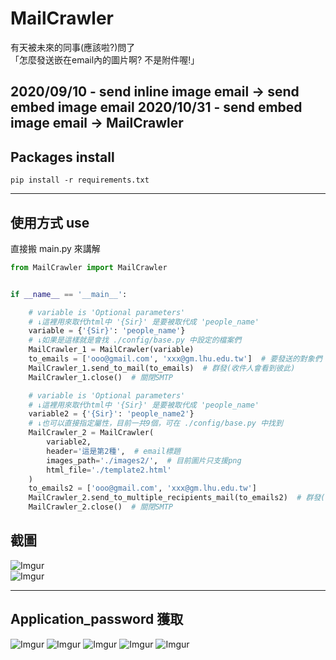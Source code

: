 # MailCrawler
有天被未來的同事(應該啦?)問了    
「怎麼發送嵌在email內的圖片啊? 不是附件喔!」    

2020/09/10 - send inline image email -> send embed image email
2020/10/31 - send embed image email -> MailCrawler
-----

## Packages install

```allowEmpty
pip install -r requirements.txt
```

-----

## 使用方式 use
直接搬 main.py 來講解
```python
from MailCrawler import MailCrawler


if __name__ == '__main__':

    # variable is 'Optional parameters'
    # ↓這裡用來取代html中 '{Sir}' 是要被取代成 'people_name'
    variable = {'{Sir}': 'people_name'}
    # ↓如果是這樣就是會找 ./config/base.py 中設定的檔案們
    MailCrawler_1 = MailCrawler(variable)
    to_emails = ['ooo@gmail.com', 'xxx@gm.lhu.edu.tw']  # 要發送的對象們
    MailCrawler_1.send_to_mail(to_emails)  # 群發(收件人會看到彼此)
    MailCrawler_1.close()  # 關閉SMTP

    # variable is 'Optional parameters'
    # ↓這裡用來取代html中 '{Sir}' 是要被取代成 'people_name'
    variable2 = {'{Sir}': 'people_name2'}
    # ↓也可以直接指定屬性，目前一共9個，可在 ./config/base.py 中找到
    MailCrawler_2 = MailCrawler(
        variable2,
        header='這是第2種',  # email標題
        images_path='./images2/',  # 目前圖片只支援png
        html_file='./template2.html'
    )
    to_emails2 = ['ooo@gmail.com', 'xxx@gm.lhu.edu.tw']
    MailCrawler_2.send_to_multiple_recipients_mail(to_emails2)  # 群發(但彼此看不到)
    MailCrawler_2.close()  # 關閉SMTP
```


## 截圖

![Imgur](https://imgur.com/dmQ9pA7.png)    
![Imgur](https://imgur.com/Rm6mFnc.png)

-----

## Application_password 獲取

![Imgur](https://imgur.com/YKOUQ2O.png)
![Imgur](https://imgur.com/MIuQEqd.png)
![Imgur](https://imgur.com/TKlwqr5.png)
![Imgur](https://imgur.com/dQIp02W.png)
![Imgur](https://imgur.com/YBVtsBc.png)
